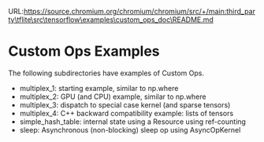 URL:https://source.chromium.org/chromium/chromium/src/+/main:third_party\tflite\src\tensorflow\examples\custom_ops_doc\README.md
# Custom Ops Examples

The following subdirectories have examples of Custom Ops.

* multiplex_1: starting example, similar to np.where
* multiplex_2: GPU (and CPU) example, similar to np.where
* multiplex_3: dispatch to special case kernel (and sparse tensors)
* multiplex_4: C++ backward compatibility example: lists of tensors
* simple_hash_table: internal state using a Resource using ref-counting
* sleep: Asynchronous (non-blocking) sleep op using AsyncOpKernel
